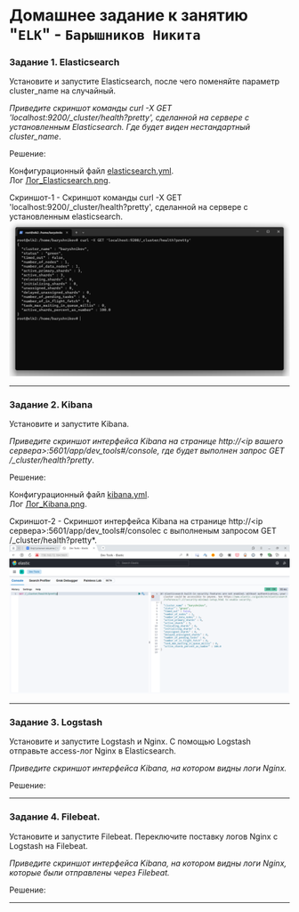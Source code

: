 # Домашнее задание к занятию "`ELK`" - `Барышников Никита`


### Задание 1. Elasticsearch 

Установите и запустите Elasticsearch, после чего поменяйте параметр cluster_name на случайный. 

*Приведите скриншот команды curl -X GET 'localhost:9200/_cluster/health?pretty', сделанной на сервере с установленным Elasticsearch. Где будет виден нестандартный cluster_name*.

Решение:

Конфигурационный файл [elasticsearch.yml](./config/11.3/elasticsearch.yml).  
Лог [Лог_Elasticsearch.png](./img/11-03/Логи/Лог_Elasticsearch.png).

Скриншот-1 - Скриншот команды curl -X GET 'localhost:9200/_cluster/health?pretty', сделанной на сервере с установленным elasticsearch.
![Скриншот-1](https://github.com/BaryshnikovNV/Databases-and-information-security/blob/main/img/11-03/11.3.1_Скриншот_команды,_сделанной_на_сервере_с_установленным_elasticsearch.png)

---

### Задание 2. Kibana

Установите и запустите Kibana.

*Приведите скриншот интерфейса Kibana на странице http://<ip вашего сервера>:5601/app/dev_tools#/console, где будет выполнен запрос GET /_cluster/health?pretty*.

Решение:

Конфигурационный файл [kibana.yml](./config/11.3/kibana.yml).  
Лог [Лог_Kibana.png](./img/11-03/Логи/Лог_Kibana.png).

Скриншот-2 - Скриншот интерфейса Kibana на странице http://<ip сервера>:5601/app/dev_tools#/consoleс c выполненым запросом GET /_cluster/health?pretty*.
![Скриншот-2](https://github.com/BaryshnikovNV/Databases-and-information-security/blob/main/img/11-03/11.3.2_Скриншот_интерфейса_Kibana_с_выполненым_запросом.png)

---

### Задание 3. Logstash

Установите и запустите Logstash и Nginx. С помощью Logstash отправьте access-лог Nginx в Elasticsearch. 

*Приведите скриншот интерфейса Kibana, на котором видны логи Nginx.*

Решение:



---

### Задание 4. Filebeat. 

Установите и запустите Filebeat. Переключите поставку логов Nginx с Logstash на Filebeat. 

*Приведите скриншот интерфейса Kibana, на котором видны логи Nginx, которые были отправлены через Filebeat.*

Решение:



---